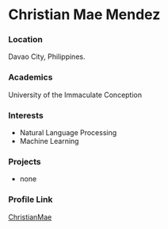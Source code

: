  # Christian Mae Mendez
 ### Location
Davao City, Philippines.
 ### Academics
University of the Immaculate Conception

### Interests

- Natural Language Processing
- Machine Learning

### Projects

- none

### Profile Link

[ChristianMae](https://github.com/ChristianMae/)
